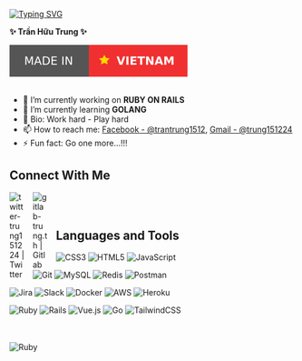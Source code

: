 [![Typing SVG](https://readme-typing-svg.herokuapp.com?color=%2336BCF7&size=16&lines=Hi+there+%F0%9F%91%8B+My+name's+TRAN+HUU+TRUNG+%F0%9F%99%8B%E2%80%8D%E2%99%82%EF%B8%8F)](https://github.com/trung-th-neo-lab)

 **✨ Trần Hữu Trung ✨**
 
 [![Made in Vietnam](https://raw.githubusercontent.com/webuild-community/badge/master/svg/made-modern.svg)](https://webuild.community)
##
- 🔭 I’m currently working on **RUBY ON RAILS**
- 🌱 I’m currently learning **GOLANG**
- 💬 Bio: Work hard - Play hard
- 📫 How to reach me: [Facebook - @trantrung1512](https://www.facebook.com/trantrung1512), [Gmail - @trung151224](mailto:trungpro151224@gmail.com)
- ⚡ Fun fact: Go one more...!!!

## Connect With Me
<a href="https://twitter.com/trung151224">
  <img alt="twitter-trung151224 | Twitter" align="left" width="26px" style="margin-right:15px" src="https://raw.githubusercontent.com/tonka3000/tonka3000/master/assets/twitter.svg" />
</a>
<a href="https://gitlab.com/trung.th">
  <img alt="gitlab-trung.th | Gitlab" align="left" width="26px" style="margin-right:15px" src="https://raw.githubusercontent.com/tonka3000/tonka3000/master/assets/gitlab.svg" />
</a>

<br />
<br />

## Languages and Tools

![CSS3](https://img.shields.io/badge/css3-%231572B6.svg?style=for-the-badge&logo=css3&logoColor=white)
![HTML5](https://img.shields.io/badge/html5-%23E34F26.svg?style=for-the-badge&logo=html5&logoColor=white)
![JavaScript](https://img.shields.io/badge/javascript-%23323330.svg?style=for-the-badge&logo=javascript&logoColor=%23F7DF1E)

![Git](https://img.shields.io/badge/git-%23F05033.svg?style=for-the-badge&logo=git&logoColor=white)
![MySQL](https://img.shields.io/badge/mysql-%2300f.svg?style=for-the-badge&logo=mysql&logoColor=white)
![Redis](https://img.shields.io/badge/redis-%23DD0031.svg?style=for-the-badge&logo=redis&logoColor=white)
![Postman](https://img.shields.io/badge/Postman-FF6C37?style=for-the-badge&logo=postman&logoColor=white)

![Jira](https://img.shields.io/badge/jira-%230A0FFF.svg?style=for-the-badge&logo=jira&logoColor=white)
![Slack](https://img.shields.io/badge/Slack-4A154B?style=for-the-badge&logo=slack&logoColor=white)
![Docker](https://img.shields.io/badge/docker-%230db7ed.svg?style=for-the-badge&logo=docker&logoColor=white)
![AWS](https://img.shields.io/badge/AWS-%23FF9900.svg?style=for-the-badge&logo=amazon-aws&logoColor=white)
![Heroku](https://img.shields.io/badge/heroku-%23430098.svg?style=for-the-badge&logo=heroku&logoColor=white)

![Ruby](https://img.shields.io/badge/ruby-%23CC342D.svg?style=for-the-badge&logo=ruby&logoColor=white)
![Rails](https://img.shields.io/badge/rails-%23CC0000.svg?style=for-the-badge&logo=ruby-on-rails&logoColor=white)
![Vue.js](https://img.shields.io/badge/vuejs-%2335495e.svg?style=for-the-badge&logo=vuedotjs&logoColor=%234FC08D)
![Go](https://img.shields.io/badge/go-%2300ADD8.svg?style=for-the-badge&logo=go&logoColor=white)
![TailwindCSS](https://img.shields.io/badge/tailwindcss-%2338B2AC.svg?style=for-the-badge&logo=tailwind-css&logoColor=white)

<br />
<br />

<!-- ![Anurag's github stats](https://github-readme-stats.vercel.app/api?username=trungpro152224&show_icons=true&theme=synthwave)
[![Top Langs](https://github-readme-stats.vercel.app/api/top-langs/?username=trungpro152224&layout=compact&theme=tokyonight)](https://github.com/trungpro152224) -->

<img alt="Ruby" align="left" style="margin-right:15px" src="https://design-image.s3-us-west-2.amazonaws.com/upload/Th%C6%A1.png" />
